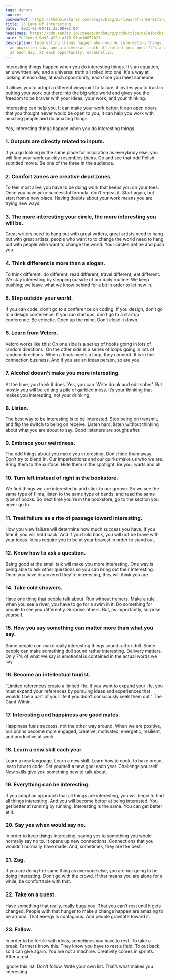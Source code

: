 ```yaml
---
tags: dehors
source:
bookmarkOf: https://thedolectures.com/blogs/blog/23-laws-of-interesting
title: 23 Laws Of Interesting.
date: '2021-01-04T11:23:00+02:00'
headImage: https://cdn.sanity.io/images/9ndb8yrg/production/da7a1bccba3691cbb4c4cfcfbf66774f3a2cd7c9-1500x1000.jpg?w=1200&h=800&auto=format
uuid: 7e23edcd-9a96-422d-af70-91ae10857b21
description: Interesting things happen when you do interesting things. It’s an equation,
  an unwritten law, and a universal truth all rolled into one. It’s a way at looking
  at each day, at each opportunity, each&hellip;
---
```


Interesting things happen when you do interesting things. It’s an equation, an unwritten law, and a universal truth all rolled into one. It’s a way at looking at each day, at each opportunity, each time you meet someone.

It allows you to adopt a different viewpoint to failure, it invites you to trust in putting your work out there into the big wide world and gives you the freedom to be braver with your ideas, your work, and your thinking.

Interesting can help you. It can make your work better, it can open doors that you thought never would be open to you, it can help you work with amazing people and do amazing things.

Yes, interesting things happen when you do interesting things.

### **1\.** Outputs are directly related to inputs.

If you go looking in the same place for inspiration as everybody else, you will find your work quickly resembles theirs. Go and see that odd Polish subtitled movie. Be one of the three in the audience.  

### **2.** Comfort zones are creative dead zones.

To feel most alive you have to be doing work that keeps you on your toes. Once you have your successful formula, don’t repeat it. Start again, but start from a new place. Having doubts about your work means you are trying new ways.  

### **3\.** The more interesting your circle, the more interesting you will be.

Great writers need to hang out with great writers, great artists need to hang out with great artists, people who want to to change the world need to hang out with people who want to change the world. Your circles define and push you.  

### **4\.** Think different is more than a slogan.

To think different, do different, read different, travel different, eat different. We stay interesting by stepping outside of our daily routine. We keep pushing; we leave what we know behind for a bit in order to let new in.

### 5\. Step outside your world.

If you can code, don’t go to a conference on coding. If you design, don’t go to a design conference. If you run startups, don’t go to a startup conference. Be eclectic. Open up the mind. Don’t close it down.  

### 6\. Learn from Velcro.

Velcro works like this: On one side is a series of hooks going in lots of random directions. On the other side is a series of loops going in lots of random directions. When a hook meets a loop, they connect. It is in the connection business. And if you are an ideas person, so are you.

### 7\. Alcohol doesn’t make you more interesting.

At the time, you think it does. Yes, you can ‘Write drunk and edit sober’. But mostly you will be editing a pile of garbled mess. It’s your thinking that makes you interesting, not your drinking.

### 8\. Listen.

The best way to be interesting is to be interested. Stop being on transmit, and flip the switch to being on receive. Listen hard, listen without thinking about what you are about to say. Good listeners are sought after.  

### 9\. Embrace your weirdness.

The odd things about you make you interesting. Don’t hide them away. Don’t try to blend in. Our imperfections and our quirks make us who we are. Bring them to the surface. Hide them in the spotlight. Be you, warts and all.  

### 10\. Turn left instead of right in the bookstore.

We find things we are interested in and stick to our groove. So we see the same type of films, listen to the same type of bands, and read the same type of books. So next time you're in the bookstore, go to the section you never go to.  

### 11\. Treat failure as a rite of passage toward interesting.

How you view failure will determine how much success you have. If you fear it, you will hold back. And if you hold back, you will not be brave with your ideas. Ideas require you to be at your bravest in order to stand out.  

### 12\. Know how to ask a question.

Being good at the small talk will make you more interesting. One way is being able to ask other questions so you can bring out their interesting. Once you have discovered they're interesting, they will think you are.

### 14\. Take cold showers.

Have one thing that people talk about. Run without trainers. Make a rule when you see a river, you have to go for a swim in it. Do something for people to see you differently. Surprise others. But, as importantly, surprise yourself.  

### 15\. How you say something can matter more than what you say.

Some people can make really interesting things sound rather dull. Some people can make something dull sound rather interesting. Delivery matters. Only 7% of what we say is emotional is contained in the actual words we say.  

### 16\. Become an intellectual tourist.

“Limited references create a limited life. If you want to expand your life, you must expand your references by pursuing ideas and experiences that wouldn’t be a part of your life if you didn’t consciously seek them out.” The Giant Within.

### 17\. Interesting and happiness are good mates.

Happiness fuels success, not the other way around. When we are positive, our brains become more engaged, creative, motivated, energetic, resilient, and productive at work.

### 18\. Learn a new skill each year.

Learn a new language. Learn a new skill. Learn how to cook, to bake bread, learn how to code. Set yourself a new goal each year. Challenge yourself. New skills give you something new to talk about.

### 19\. Everything can be interesting.

If you adopt an approach that all things are interesting, you will begin to find all things interesting. And you will become better at being interested. You get better at running by running. Interesting is the same. You can get better at it.  

### 20\. Say yes when would say no.

In order to keep things interesting, saying yes to something you would normally say no to. It opens up new connections. Connections that you wouldn’t normally have made. And, sometimes, they are the best.

### 21\. Zag.

If you are doing the same thing as everyone else, you are not going to be doing interesting. Don’t go with the crowd. If that means you are alone for a while, be comfortable with that.

### 22\. Take on a quest.

Have something that really, really bugs you. That you can’t rest until it gets changed. People with that hunger to make a change happen are amazing to be around. That energy is contagious. And people gravitate toward it.

### 23\. Fallow.

In order to be fertile with ideas, sometimes you have to rest. To take a break. Farmers know this. They know you have to rest a field. To put back, so it can give again. You are not a machine. Creativity comes in sprints. After a rest.

Ignore this list. Don’t follow. Write your own list. That’s what makes you interesting.